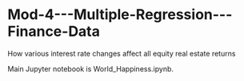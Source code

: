 # Mod-4---Multiple-Regression---Finance-Data

How various interest rate changes affect all equity real estate returns

Main Jupyter notebook is World_Happiness.ipynb.

